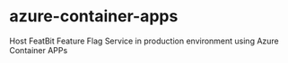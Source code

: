 # azure-container-apps
Host FeatBit Feature Flag Service in production environment using Azure Container APPs
